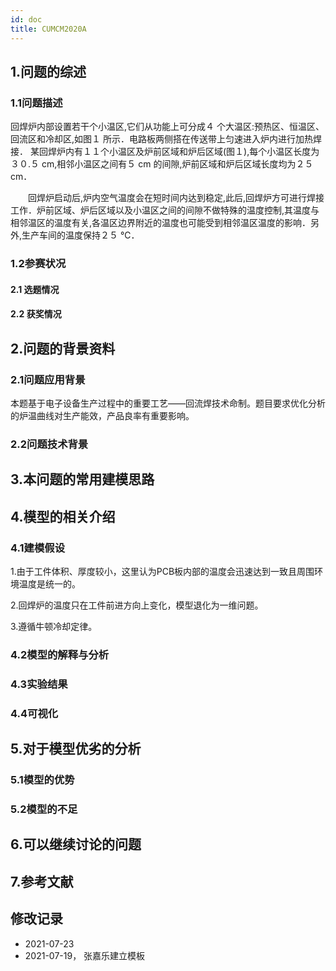 ```yaml
---
id: doc
title: CUMCM2020A   
---           
```

## 1.问题的综述

### 1.1问题描述  

回焊炉内部设置若干个小温区,它们从功能上可分成４ 个大温区:预热区、恒温区、回流区和冷却区,如图１ 所示．电路板两侧搭在传送带上匀速进入炉内进行加热焊接．
某回焊炉内有１１个小温区及炉前区域和炉后区域(图１),每个小温区长度为３０.５ cm,相邻小温区之间有５ cm 的间隙,炉前区域和炉后区域长度均为２５ cm．

　　回焊炉启动后,炉内空气温度会在短时间内达到稳定,此后,回焊炉方可进行焊接工作．炉前区域、炉后区域以及小温区之间的间隙不做特殊的温度控制,其温度与相邻温区的温度有关,各温区边界附近的温度也可能受到相邻温区温度的影响．另外,生产车间的温度保持２５ ℃．

### 1.2参赛状况
#### 2.1 选题情况
#### 2.2 获奖情况

## 2.问题的背景资料
### 2.1问题应用背景
本题基于电子设备生产过程中的重要工艺——回流焊技术命制。题目要求优化分析的炉温曲线对生产能效，产品良率有重要影响。
### 2.2问题技术背景


## 3.本问题的常用建模思路

## 4.模型的相关介绍
### 4.1建模假设

1.由于工件体积、厚度较小，这里认为PCB板内部的温度会迅速达到一致且周围环境温度是统一的。

2.回焊炉的温度只在工件前进方向上变化，模型退化为一维问题。

3.遵循牛顿冷却定律。

### 4.2模型的解释与分析


### 4.3实验结果

### 4.4可视化


## 5.对于模型优劣的分析

### 5.1模型的优势


### 5.2模型的不足
## 6.可以继续讨论的问题


## 7.参考文献


## 修改记录
- 2021-07-23
- 2021-07-19， 张嘉乐建立模板

